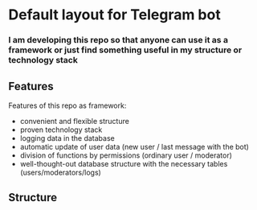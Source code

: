 # Default layout for Telegram bot

### I am developing this repo so that anyone can use it as a framework or just find something useful in my structure or technology stack

## Features

Features of this repo as framework:
 - convenient and flexible structure
 - proven technology stack
 - logging data in the database
 - automatic update of user data (new user / last message with the bot)
 - division of functions by permissions (ordinary user / moderator)
 - well-thought-out database structure with the necessary tables (users/moderators/logs)

## Structure

